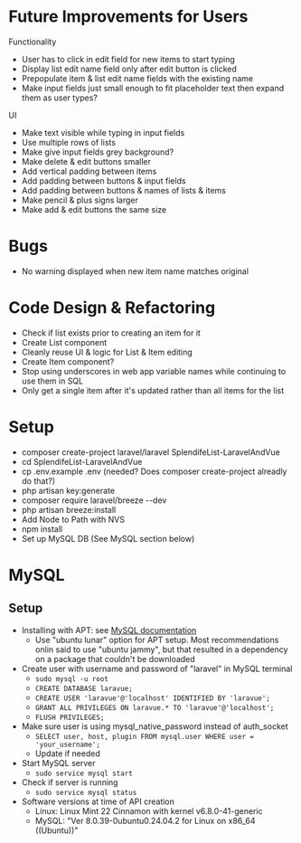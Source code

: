 # Future Improvements for Users
Functionality
- User has to click in edit field for new items to start typing
- Display list edit name field only after edit button is clicked
- Prepopulate item & list edit name fields with the existing name
- Make input fields just small enough to fit placeholder text then expand them as user types?

UI
- Make text visible while typing in input fields
- Use multiple rows of lists
- Make give input fields grey background?
- Make delete & edit buttons smaller
- Add vertical padding between items
- Add padding between buttons & input fields
- Add padding between buttons & names of lists & items
- Make pencil & plus signs larger
- Make add & edit buttons the same size

# Bugs
- No warning displayed when new item name matches original

# Code Design & Refactoring
- Check if list exists prior to creating an item for it
- Create List component
- Cleanly reuse UI & logic for List & Item editing
- Create Item component?
- Stop using underscores in web app variable names while continuing to use them in SQL
- Only get a single item after it's updated rather than all items for the list

# Setup
- composer create-project laravel/laravel SplendifeList-LaravelAndVue
- cd SplendifeList-LaravelAndVue
- cp .env.example .env (needed? Does composer create-project alreadly do that?)
- php artisan key:generate
- composer require laravel/breeze --dev
- php artisan breeze:install
- Add Node to Path with NVS
- npm install
- Set up MySQL DB (See MySQL section below)

# MySQL
## Setup
- Installing with APT: see [MySQL documentation](https://dev.mysql.com/doc/mysql-apt-repo-quick-guide/en/)
    - Use "ubuntu lunar" option for APT setup. Most recommendations onlin said to use "ubuntu jammy", but that resulted in a dependency on a package that couldn't be downloaded
- Create user with username and password of "laravel" in MySQL terminal
    - `sudo mysql -u root`
    - `CREATE DATABASE laravue;`
    - `CREATE USER 'laravue'@'localhost' IDENTIFIED BY 'laravue';`
    - `GRANT ALL PRIVILEGES ON laravue.* TO 'laravue'@'localhost';`
    - `FLUSH PRIVILEGES;`
- Make sure user is using mysql_native_password instead of auth_socket
    - `SELECT user, host, plugin FROM mysql.user WHERE user = 'your_username';`
    - Update if needed
- Start MySQL server
    - `sudo service mysql start`
- Check if server is running
    - `sudo service mysql status`
- Software versions at time of API creation
    - Linux: Linux Mint 22 Cinnamon with kernel v6.8.0-41-generic
    - MySQL: "Ver 8.0.39-0ubuntu0.24.04.2 for Linux on x86_64 ((Ubuntu))"